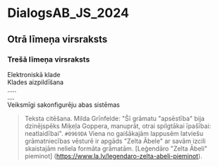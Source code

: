 # DialogsAB_JS_2024
## Otrā līmeņa virsraksts
### Trešā līmeņa virsraksts
Elektroniskā klade  
Klades aizpildīšana  
.....  
....  
Veiksmīgi sakonfigurēju abas sistēmas
> Teksta citēšana. Milda Grīnfelde: "Šī grāmatu "apsēstība" bija dzinējspēks Miķeļa Goppera, manuprāt, otrai spilgtākai īpašībai: neatlaidībai".
`#0969DA`
Viena no gaišākajām lappusēm latviešu grāmatniecības vēsturē ir apgāds "Zelta Ābele" ar savām izcili skaistajām neliela formāta grāmatām.
[Leģendāro "Zelta Ābeli" pieminot] (https://www.la.lv/legendaro-zelta-abeli-pieminot).
